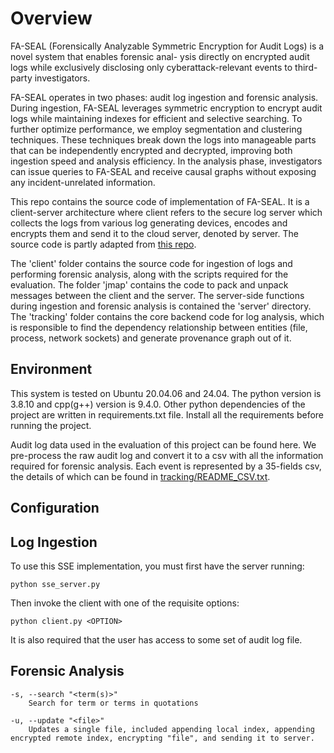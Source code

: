 # Overview

FA-SEAL (Forensically Analyzable Symmetric Encryption for Audit Logs) is a novel system that enables forensic anal- ysis directly on encrypted audit logs while exclusively disclosing only cyberattack-relevant events to third-party investigators.

FA-SEAL operates in two phases: audit log ingestion and forensic analysis. During ingestion, FA-SEAL leverages symmetric encryption to encrypt audit logs while maintaining indexes for efficient and selective searching. To further optimize performance, we employ segmentation and clustering techniques. These techniques break down the logs into manageable parts that can be independently encrypted and decrypted, improving both ingestion speed and analysis efficiency. In the analysis phase, investigators can issue queries to FA-SEAL and receive causal graphs without exposing any incident-unrelated information.

This repo contains the source code of implementation of FA-SEAL. It is a client-server architecture where client refers to the secure log server which collects the logs from various log generating devices, encodes and encrypts them and send it to the cloud server, denoted by server. The source code is partly adapted from [this repo](https://github.com/IanVanHoudt/Searchable-Symmetric-Encryption/tree/master). 

The 'client' folder contains the source code for ingestion of logs and performing forensic analysis, along with the scripts required for the evaluation. The folder 'jmap' contains the code to pack and unpack messages between the client and the server. The server-side functions during ingestion and forensic analysis is contained the 'server' directory. The 'tracking' folder contains the core backend code for log analysis, which is responsible to find the dependency relationship between entities (file, process, network sockets) and generate provenance graph out of it. 

## Environment

This system is tested on Ubuntu 20.04.06 and 24.04. The python version is 3.8.10 and cpp(g++) version is 9.4.0. Other python dependencies of the project are written in requirements.txt file. Install all the requirements before running the project.

Audit log data used in the evaluation of this project can be found here. We pre-process the raw audit log and convert it to a csv with all the information required for forensic analysis. Each event is represented by a 35-fields csv, the details of which can be found in [tracking/README_CSV.txt](tracking/README_CSV.txt).

## Configuration

## Log Ingestion

To use this SSE implementation, you must first have the server running:

	python sse_server.py

Then invoke the client with one of the requisite options:

	python client.py <OPTION>

It is also required that the user has access to some set of audit log file.

## Forensic Analysis
    -s, --search "<term(s)>"
        Search for term or terms in quotations

    -u, --update "<file>"
        Updates a single file, included appending local index, appending encrypted remote index, encrypting "file", and sending it to server.
